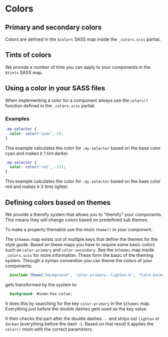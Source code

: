 # Colors

## Primary and secondary colors

Colors are defined in the `$colors` SASS map inside the `_colors.scss` partial.

## Tints of colors

We provide a number of tints you can apply to your components in the `$tints`
SASS map.

## Using a color in your SASS files

When implementing a color for a component always use the `colors()` function
defined in the `_colors.scss` partial.

### Examples

```scss
.my-selector {
  color: color('cyan', 1);
}
```

This example calculates the color for `.my-selector` based on the base color
cyan and makes it 1 tint darker.

```scss
.my-selector {
  color: color('red', -31);
}
```

This example calculates the color for `.my-selector` based on the base color
red and makes it 3 tints lighter.

## Defining colors based on themes

We provide a themify system that allows you to "themify" your components. This
means they will change colors based on predefined sub themes.

To make a property themable use the mixin `theme()` in your component.

The `$themes` map exists out of multiple keys that define the themes for the
style guide. Based on these maps you have to require some basic colors such
as `color-primary` and `color-secondary`. See the `$themes` map inside
`_colors.scss` for more information.
These form the basic of the theming system. Through a syntax convention you
can theme the colors of your components:

```scss
  @include theme('background', 'color-primary--lighten-4', 'field-background');
```

gets transformed by the system to:

```scss
  background: #some-hex-value;
```

It does this by searching for the key `color-primary` in the `$themes` map.
Everything just before the double dashes gets used as the key value.

It then checks the part after the double dashes `--` and strips out `lighten`
or `darken` (everything before the dash `-`). Based on that result it applies
the `color()` mixin with the correct parameters.
